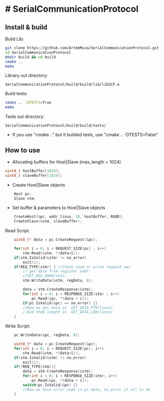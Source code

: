 # # SerialCommunicationProtocol
## Install & build
Build Lib:
```bash
git clone https://github.com/ArtemMuza/SerialCommunicationProtocol.git
cd SerialCommunicationProtocol
mkdir build && cd build
cmake ..
make
```
Library out directory:
```
SerialCommunicationProtocol/build/build/lib/libSCP.a
```
Build tests:
```bash
cmake .. -DTESTS=True
make
```
Tests out directory:
```
SerialCommunicationProtocol/build/build/tests/
```

 - If you use "cmake .." but it builded tests, use "cmake .. -DTESTS=False"
## How to use
- Allocating buffers for Host|Slave (max_length = 1024)
```c++
uint8_t hostBuffer[1024];
uint8_t slaveBuffer[1024];
```
- Create Host|Slave objects
```c++
    Host pc;
    Slave stm;
```
- Set buffer & parameters to Host|Slave objects
```c++
    CreateHost(&pc, addr_linux, 18, hostBuffer, REQR);
    CreateSlave(&stm, slaveBuffer);
```
Read Script:
```c++
    uint8_t* data = pc.CreateRequest(&pc);

    for(int i = 0; i < REQUEST_SIZE(pc) ; i++) 
        stm.Read(&stm, *(data+i));
    if(stm.IsValid(&stm) != no_error)
        exit(1);
    if(REQ_TYPE(stm)) { //Check read or write request was
        // get data from register addr:
        //GET_REG_ADDR(stm);
        stm.WriteData(&stm, regData, 8);

        data = stm.CreateResponse(&stm);
        for(int i = 0; i < RESPONSE_SIZE(stm) ; i++) 
            pc.Read(&pc, *(data + i));
        if(pc.IsValid(&pc) == no_error) {}
        //Now we get data in  GET_DATA_PTR(linux)
        //And them lenght in  GET_DATA_LEN(linux)
    }
```
Write Script:
```c++
    pc.WriteData(&pc, regData, 8);

    uint8_t* data = pc.CreateRequest(&pc);
    for(int i = 0; i < REQUEST_SIZE(pc); i++) 
        stm.Read(&stm, *(data+i));
    if(stm.IsValid(&stm) != no_error)
        exit(1);
    if(!REQ_TYPE(stm)){
        data = stm.CreateResponse(&stm);
        for(int i = 0; i < RESPONSE_SIZE(stm); i++) 
            pc.Read(&pc, *(data + i));
        switch(pc.IsValid(&pc) {}
        //Now we have error code in pc data, no_error if all is ok
    }
```

